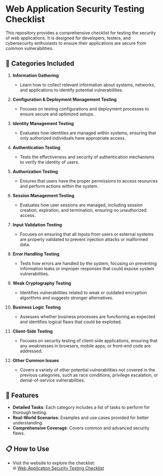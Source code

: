 ﻿# Web Application Security Testing Checklist

This repository provides a comprehensive checklist for testing the security of web applications. It is designed for developers, testers, and cybersecurity enthusiasts to ensure their applications are secure from common vulnerabilities.

## 📜 Categories Included


1. **Information Gathering**  
   - Learn how to collect relevant information about systems, networks, and applications to identify potential vulnerabilities.

2. **Configuration & Deployment Management Testing**  
   - Focuses on testing configurations and deployment processes to ensure secure and optimized setups.

3. **Identity Management Testing**  
   - Evaluates how identities are managed within systems, ensuring that only authorized individuals have appropriate access.

4. **Authentication Testing**  
   - Tests the effectiveness and security of authentication mechanisms to verify the identity of users.

5. **Authorization Testing**  
   - Ensures that users have the proper permissions to access resources and perform actions within the system.

6. **Session Management Testing**  
   - Evaluates how user sessions are managed, including session creation, expiration, and termination, ensuring no unauthorized access.

7. **Input Validation Testing**  
   - Focuses on ensuring that all inputs from users or external systems are properly validated to prevent injection attacks or malformed data.

8. **Error Handling Testing**  
   - Tests how errors are handled by the system, focusing on preventing information leaks or improper responses that could expose system vulnerabilities.

9. **Weak Cryptography Testing**  
   - Identifies vulnerabilities related to weak or outdated encryption algorithms and suggests stronger alternatives.

10. **Business Logic Testing**  
    - Assesses whether business processes are functioning as expected and identifies logical flaws that could be exploited.

11. **Client-Side Testing**  
    - Focuses on security testing of client-side applications, ensuring that any weaknesses in browsers, mobile apps, or front-end code are addressed.

12. **Other Common Issues**  
    - Covers a variety of other potential vulnerabilities not covered in the previous categories, such as race conditions, privilege escalation, or denial-of-service vulnerabilities.


## 🚀 Features

- **Detailed Tasks**: Each category includes a list of tasks to perform for thorough testing.  
- **Real-World Scenarios**: Examples and use cases provided for better understanding.  
- **Comprehensive Coverage**: Covers common and advanced security flaws.  

## 📋 How to Use
- Visit the website to explore the checklist:  
   🌐 [Web Application Security Testing Checklist](https://kushalchecklists.netlify.app/)  
